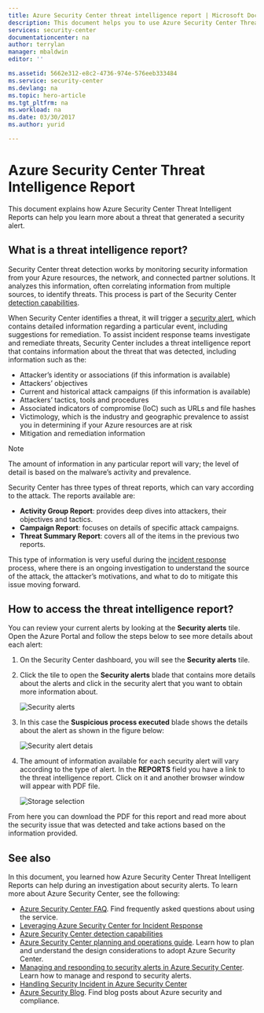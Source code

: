 ```yaml
---
title: Azure Security Center threat intelligence report | Microsoft Docs
description: This document helps you to use Azure Security Center Threat Intelligent Reports during an investigation to find more information regarding a security alert.
services: security-center
documentationcenter: na
author: terrylan
manager: mbaldwin
editor: ''

ms.assetid: 5662e312-e8c2-4736-974e-576eeb333484
ms.service: security-center
ms.devlang: na
ms.topic: hero-article
ms.tgt_pltfrm: na
ms.workload: na
ms.date: 03/30/2017
ms.author: yurid

---
```

# Azure Security Center Threat Intelligence Report
This document explains how Azure Security Center Threat Intelligent Reports can help you learn more about a threat that generated a security alert.

## What is a threat intelligence report?
Security Center threat detection works by monitoring security information from your Azure resources, the network, and connected partner solutions. It analyzes this information, often correlating information from multiple sources, to identify threats. This process is part of the Security Center [detection capabilities](security-center-detection-capabilities.md).

When Security Center identifies a threat, it will trigger a [security alert](security-center-managing-and-responding-alerts.md), which contains detailed information regarding a particular event, including suggestions for remediation. To assist incident response teams investigate and remediate threats, Security Center includes a threat intelligence report that contains information about the threat that was detected, including information such as the:

* Attacker’s identity or associations (if this information is available)
* Attackers’ objectives
* Current and historical attack campaigns (if this information is available)
* Attackers’ tactics, tools and procedures
* Associated indicators of compromise (IoC) such as URLs and file hashes
* Victimology, which is the industry and geographic prevalence to assist you in determining if your Azure resources are at risk
* Mitigation and remediation information

> [!NOTE]
> The amount of information in any particular report will vary; the level of detail is based on the malware’s activity and prevalence.
>
>

Security Center has three types of threat reports, which can vary according to the attack. The reports available are:

* **Activity Group Report**: provides deep dives into attackers, their objectives and tactics.
* **Campaign Report**: focuses on details of specific attack campaigns.
* **Threat Summary Report**: covers all of the items in the previous two reports.

This type of information is very useful during the [incident response](security-center-incident-response.md) process, where there is an ongoing investigation to understand the source of the attack, the attacker’s motivations, and what to do to mitigate this issue moving forward.

## How to access the threat intelligence report?
You can review your current alerts by looking at the **Security alerts** tile. Open the Azure Portal and follow the steps below to see more details about each alert:

1. On the Security Center dashboard, you will see the **Security alerts** tile.
2. Click the tile to open the **Security alerts** blade that contains more details about the alerts and click in the security alert that you want to obtain more information about.

    ![Security alerts](./media/security-center-threat-report/security-center-threat-report-fig1.png)
3. In this case the **Suspicious process executed** blade shows the details about the alert as shown in the figure below:

    ![Security alert detais](./media/security-center-threat-report/security-center-threat-report-fig2.png)
4. The amount of information available for each security alert will vary according to the type of alert. In the **REPORTS** field you have a link to the threat intelligence report. Click on it and another browser window will appear with PDF file.

   ![Storage selection](./media/security-center-threat-report/security-center-threat-report-fig3.png)

From here you can download the PDF for this report and read more about the security issue that was detected and take actions based on the information provided.

## See also
In this document, you learned how Azure Security Center Threat Intelligent Reports can help during an investigation about security alerts. To learn more about Azure Security Center, see the following:

* [Azure Security Center FAQ](security-center-faq.md). Find frequently asked questions about using the service.
* [Leveraging Azure Security Center for Incident Response](security-center-incident-response.md)
* [Azure Security Center detection capabilities](security-center-detection-capabilities.md)
* [Azure Security Center planning and operations guide](security-center-planning-and-operations-guide.md). Learn how to plan and understand the design considerations to adopt Azure Security Center.
* [Managing and responding to security alerts in Azure Security Center](security-center-managing-and-responding-alerts.md). Learn how to manage and respond to security alerts.
* [Handling Security Incident in Azure Security Center](security-center-incident.md)
* [Azure Security Blog](http://blogs.msdn.com/b/azuresecurity/). Find blog posts about Azure security and compliance.

